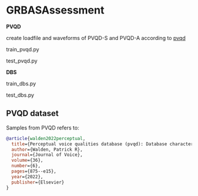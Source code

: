 # GRBASAssessment


**PVQD**

create loadfile and waveforms of PVQD-S and PVQD-A according to [pvqd](https://github.com/MydasTouch/PVQD)

train_pvqd.py

test_pvqd.py


**DBS**

train_dbs.py

test_dbs.py


## PVQD dataset
Samples from PVQD refers to:
```BibTex
@article{walden2022perceptual,
  title={Perceptual voice qualities database (pvqd): Database characteristics},
  author={Walden, Patrick R},
  journal={Journal of Voice},
  volume={36},
  number={6},
  pages={875--e15},
  year={2022},
  publisher={Elsevier}
}
```
